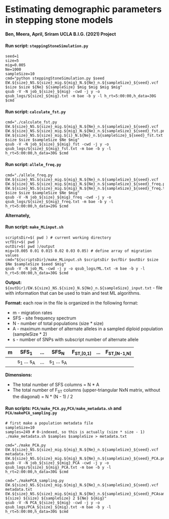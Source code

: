 # Estimating demographic parameters in stepping stone models

**Ben, Meera, April, Sriram**
**UCLA B.I.G. (2021) Project**

#### Run script: `steppingStoneSimulation.py`
```
seed=1
size=5
mig=0.005
Ne=1000
sampleSize=10
cmd="python steppingStoneSimulation.py $seed EW.${size}_NS.${size}_mig.${mig}_N.${Ne}_n.${sampleSize}_${seed}.vcf $size $size ${Ne} ${sampleSize} $mig $mig $mig $mig"
qsub -V -N job_${size}_${mig} -cwd -j y -o qsub_logs/${size}_${mig}.txt -m bae -b y -l h_rt=5:00:00,h_data=30G $cmd
```
#### Run script: `calculate_fst.py`
```
cmd="./calculate_fst.py EW.${size}_NS.${size}_mig.${mig}_N.${Ne}_n.${sampleSize}_${seed}.vcf EW.${size}_NS.${size}_mig.${mig}_N.${Ne}_n.${sampleSize}_${seed}_fst.png EW.${size}_NS.${size}_mig.${i}_N.${Ne}_n.${sampleSize}_${seed}_fst.txt $size $size $sampleSize $Ne $mig"
qsub -V -N job_${size}_${mig}_fst -cwd -j y -o qsub_logs/${size}_${mig}_fst.txt -m bae -b y -l h_rt=5:00:00,h_data=30G $cmd
```

#### Run script: `allele_freq.py`
```
cmd="./allele_freq.py EW.${size}_NS.${size}_mig.${mig}_N.${Ne}_n.${sampleSize}_${seed}.vcf EW.${size}_NS.${size}_mig.${mig}_N.${Ne}_n.${sampleSize}_${seed}_freq.png EW.${size}_NS.${size}_mig.${mig}_N.${Ne}_n.${sampleSize}_${seed}_freq.txt $size $size $sampleSize $Ne $mig"
qsub -V -N job_${size}_${mig}_freq -cwd -j y -o qsub_logs/${size}_${mig}_freq.txt -m bae -b y -l h_rt=5:00:00,h_data=20G $cmd
```
**Alternately,**
#### Run script: `make_MLinput.sh`
```
scriptsDir=$( pwd ) # current working directory
vcfDir=$( pwd )
outDir=$( pwd )/output
mig=(0.005 0.01 0.015 0.02 0.03 0.05) # define array of migration values
cmd="${scriptsDir}/make_MLinput.sh $scriptsDir $vcfDir $outDir $size $Ne $sampleSize $seed $mig"
qsub -V -N job_ML -cwd -j y -o qsub_logs/ML.txt -m bae -b y -l h_rt=5:00:00,h_data=30G $cmd
```

**Output:** `${outDir}/EW.${size}_NS.${size}_N.${Ne}_n.${sampleSize}_input.txt` - file with information that can be used to train and test ML algorithms.

**Format:** each row in the file is organized in the following format:

* m - migration rates
* SFS - site frequency spectrum
* N - number of total populations (size * size)
* A - maximum number of alternate alleles in a sampled diploid population (sampleSize * 2)
* s - number of SNPs with subscript number of alternate allele

| m | SFS<sub>1</sub>     | ... | SFS<sub>N</sub> | F<sub>ST,[0,1]</sub> | ... | F<sub>ST,[N-1,N]</sub>
|--- | -------- | ---- | ------------- |---------| -------- | -----------|
| | s<sub>1</sub> ... s<sub>A</sub> | ... | s<sub>1</sub> ... s<sub>A</sub> | | | |

**Dimensions:**

* The total number of SFS columns = N * A
* The total number of F<sub>ST</sub> columns (upper-triangular NxN matrix, without the diagonal) = N * (N - 1) / 2

#### Run scripts: `PCA/make_PCA.py`,`PCA/make_metadata.sh` and `PCA/makePCA_sampling.py`
```
# first make a population metadata file
sampleSize=10
samples=249 # 0-indexed, so this is actually (size * size - 1)
./make_metadata.sh $samples $sampleSize > metadata.txt

cmd="./make_PCA.py EW.${size}_NS.${size}_mig.${mig}_N.${Ne}_n.${sampleSize}_${seed}.vcf metadata.txt EW.${size}_NS.${size}_mig.${mig}_N.${Ne}_n.${sampleSize}_${seed}_PCA.png"
qsub -V -N job_${size}_${mig}_PCA -cwd -j y -o qsub_logs/${size}_${mig}_PCA.txt -m bae -b y -l h_rt=2:00:00,h_data=30G $cmd

cmd="./makePCA_sampling.py EW.${size}_NS.${size}_mig.${mig}_N.${Ne}_n.${sampleSize}_${seed}.vcf metadata.txt EW.${size}_NS.${size}_mig.${mig}_N.${Ne}_n.${sampleSize}_${seed}_PCAsampling.png ${size} ${size} ${sampleSize} 2 ${Ne} ${mig}"
qsub -V -N PCA_${size}_${mig} -cwd -j y -o qsub_logs/PCA_${size}_${mig}.txt -m bae -b y -l h_rt=5:00:00,h_data=30G $cmd
```


